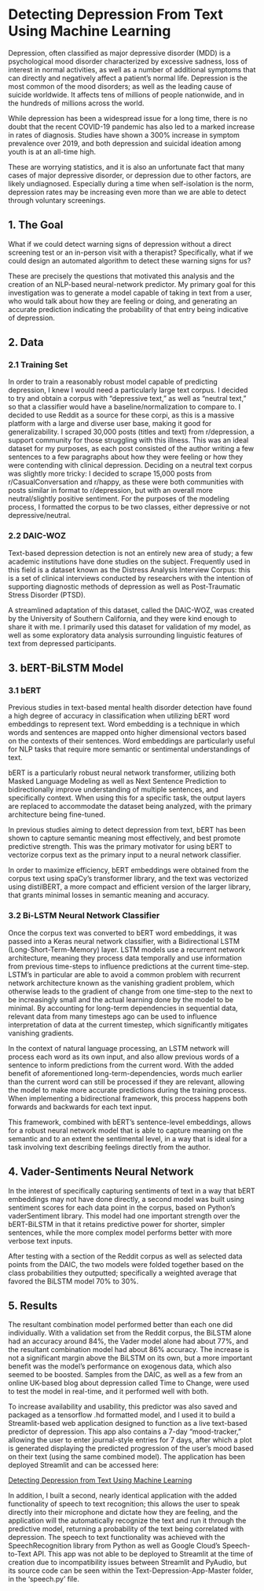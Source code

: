 # Detecting Depression From Text Using Machine Learning
Depression, often classified as major depressive disorder (MDD) is a psychological mood disorder characterized by excessive sadness, loss of interest in normal activities, as well as a number of additional symptoms that can directly and negatively affect a patient’s normal life. Depression is the most common of the mood disorders; as well as the leading cause of suicide worldwide. It affects tens of millions of people nationwide, and in the hundreds of millions across the world. 

While depression has been a widespread issue for a long time, there is no doubt that the recent COVID-19 pandemic has also led to a marked increase in rates of diagnosis. Studies have shown a 300% increase in symptom prevalence over 2019, and both depression and suicidal ideation among youth is at an all-time high. 

These are worrying statistics, and it is also an unfortunate fact that many cases of major depressive disorder, or depression due to other factors, are likely undiagnosed. Especially during a time when self-isolation is the norm, depression rates may be increasing even more than we are able to detect through voluntary screenings.

## 1. The Goal
What if we could detect warning signs of depression without a direct screening test or an in-person visit with a therapist? Specifically, what if we could design an automated algorithm to detect these warning signs for us?

These are precisely the questions that motivated this analysis and the creation of an NLP-based neural-network predictor. My primary goal for this investigation was to generate a model capable of taking in text from a user, who would talk about how they are feeling or doing, and generating an accurate prediction indicating the probability of that entry being indicative of depression.

## 2. Data
### 2.1 Training Set
In order to train a reasonably robust model capable of predicting depression, I knew I would need a particularly large text corpus. I decided to try and obtain a corpus with “depressive text,” as well as “neutral text,” so that a classifier would have a baseline/normalization to compare to. I decided to use Reddit as a source for these corpi, as this is a massive platform with a large and diverse user base, making it good for generalizability. I scraped 30,000 posts (titles and text) from r/depression, a support community for those struggling with this illness. This was an ideal dataset for my purposes, as each post consisted of the author writing a few sentences to a few paragraphs about how they were feeling or how they were contending with clinical depression.
Deciding on a neutral text corpus was slightly more tricky: I decided to scrape 15,000 posts from r/CasualConversation and r/happy, as these were both communities with posts similar in format to r/depression, but with an overall more neutral/slightly positive sentiment. For the purposes of the modeling process, I formatted the corpus to be two classes, either depressive or not depressive/neutral. 

### 2.2 DAIC-WOZ
Text-based depression detection is not an entirely new area of study; a few academic institutions have done studies on the subject. Frequently used in this field is a dataset known as the Distress Analysis Interview Corpus: this is a set of clinical interviews conducted by researchers with the intention of supporting diagnostic methods of depression as well as Post-Traumatic Stress Disorder (PTSD). 

A streamlined adaptation of this dataset, called the DAIC-WOZ, was created by the University of Southern California, and they were kind enough to share it with me. I primarily used this dataset for validation of my model, as well as some exploratory data analysis surrounding linguistic features of text from depressed participants.


## 3. bERT-BiLSTM Model
### 3.1 bERT
Previous studies in text-based mental health disorder detection have found a high degree of accuracy in classification when utilizing bERT word embeddings to represent text. Word embedding is a technique in which words and sentences are mapped onto higher dimensional vectors based on the contexts of their sentences. Word embeddings are particularly useful for NLP tasks that require more semantic or sentimental understandings of text. 

bERT is a particularly robust neural network transformer, utilizing both Masked Language Modeling as well as Next Sentence Prediction to bidirectionally improve understanding of multiple sentences, and specifically context. When using this for a specific task, the output layers are replaced to accommodate the dataset being analyzed, with the primary architecture being fine-tuned. 

In previous studies aiming to detect depression from text, bERT has been shown to capture semantic meaning most effectively, and best promote predictive strength. This was the primary motivator for using bERT to vectorize corpus text as the primary input to a neural network classifier.

In order to maximize efficiency, bERT embeddings were obtained from the corpus text using spaCy’s transformer library, and the text was vectorized using distilBERT, a more compact and efficient version of the larger library, that grants minimal losses in semantic meaning and accuracy.

### 3.2 Bi-LSTM Neural Network Classifier
Once the corpus text was converted to bERT word embeddings, it was passed into a Keras neural network classifier, with a Bidirectional LSTM (Long-Short-Term-Memory) layer. LSTM models use a recurrent network architecture, meaning they process data temporally and use information from previous time-steps to influence predictions at the current time-step. LSTM’s in particular are able to avoid a common problem with recurrent network architecture known as the vanishing gradient problem, which otherwise leads to the gradient of change from one time-step to the next to be increasingly small and the actual learning done by the model to be minimal. By accounting for long-term dependencies in sequential data, relevant data from many timesteps ago can be used to influence interpretation of data at the current timestep, which significantly mitigates vanishing gradients.

In the context of natural language processing, an LSTM network will process each word as its own input, and also allow previous words of a sentence to inform predictions from the current word. With the added benefit of aforementioned long-term-dependencies, words much earlier than the current word can still be processed if they are relevant, allowing the model to make more accurate predictions during the training process. When implementing a bidirectional framework, this process happens both forwards and backwards for each text input. 

This framework, combined with bERT’s sentence-level embeddings, allows for a robust neural network model that is able to capture meaning on the semantic and to an extent the sentimental level, in a way that is ideal for a task involving text describing feelings directly from the author.

## 4. Vader-Sentiments Neural Network
In the interest of specifically capturing sentiments of text in a way that bERT embeddings may not have done directly, a second model was built using sentiment scores for each data point in the corpus, based on Python’s vaderSentiment library. This model had one important strength over the bERT-BiLSTM in that it retains predictive power for shorter, simpler sentences, while the more complex model performs better with more verbose text inputs.

After testing with a section of the Reddit corpus as well as selected data points from the DAIC, the two models were folded together based on the class probabilities they outputted; specifically a weighted average that favored the BiLSTM model 70% to 30%. 


## 5. Results
The resultant combination model performed better than each one did individually. With a validation set from the Reddit corpus, the BiLSTM alone had an accuracy around 84%, the Vader model alone had about 77%, and the resultant combination model had about 86% accuracy. The increase is not a significant margin above the BiLSTM on its own, but a more important benefit was the model’s performance on exogenous data, which also seemed to be boosted. Samples from the DAIC, as well as a few from an online UK-based blog about depression called Time to Change, were used to test the model in real-time, and it performed well with both.

To increase availability and usability, this predictor was also saved and packaged as a tensorflow .hd formatted model, and I used it to build a Streamlit-based web application designed to function as a live text-based predictor of depression. This app also contains a 7-day “mood-tracker,” allowing the user to enter journal-style entries for 7 days, after which a plot is generated displaying the predicted progression of the user’s mood based on their text (using the same combined model). The application has been deployed Streamlit and can be accessed here:

[Detecting Depression from Text Using Machine Learning](https://share.streamlit.io/vmohan96/depression-detection-text-app/main.py)

In addition, I built a second, nearly identical application with the added functionality of speech to text recognition; this allows the user to speak directly into their microphone and dictate how they are feeling, and the application will the automatically recognize the text and run it through the predictive model, returning a probability of the text being correlated with depression. The speech to text functionality was achieved with the SpeechRecognition library from Python as well as Google Cloud’s Speech-to-Text API. This app was not able to be deployed to Streamlit at the time of creation due to incompatibility issues between Streamlit and PyAudio, but its source code can be seen within the Text-Depression-App-Master folder, in the ‘speech.py’ file.
